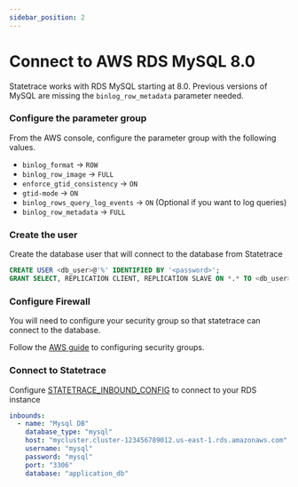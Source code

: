 ```yaml
---
sidebar_position: 2
---
```


# Connect to AWS RDS MySQL 8.0

Statetrace works with RDS MySQL starting at 8.0. Previous versions of MySQL are missing the `binlog_row_metadata` parameter needed.

### Configure the parameter group

From the AWS console, configure the parameter group with the following values.


* `binlog_format` -> `ROW`
* `binlog_row_image` -> `FULL` 
* `enforce_gtid_consistency` -> `ON`
* `gtid-mode` -> `ON`
* `binlog_rows_query_log_events` -> `ON` (Optional if you want to log queries)
* `binlog_row_metadata` -> `FULL`


### Create the user

Create the database user that will connect to the database from Statetrace

```sql
CREATE USER <db_user>@'%' IDENTIFIED BY '<password>';
GRANT SELECT, REPLICATION CLIENT, REPLICATION SLAVE ON *.* TO <db_user>;
```

### Configure Firewall

You will need to configure your security group so that statetrace can connect to the database.

Follow the [AWS guide](https://docs.aws.amazon.com/vpc/latest/userguide/VPC_SecurityGroups.html) to configuring security groups.


### Connect to Statetrace

Configure [STATETRACE_INBOUND_CONFIG](../reference/config) to connect to your RDS instance

```yaml
inbounds:
  - name: "Mysql DB"
    database_type: "mysql"
    host: "mycluster.cluster-123456789012.us-east-1.rds.amazonaws.com"
    username: "mysql"
    password: "mysql"
    port: "3306"
    database: "application_db"
```